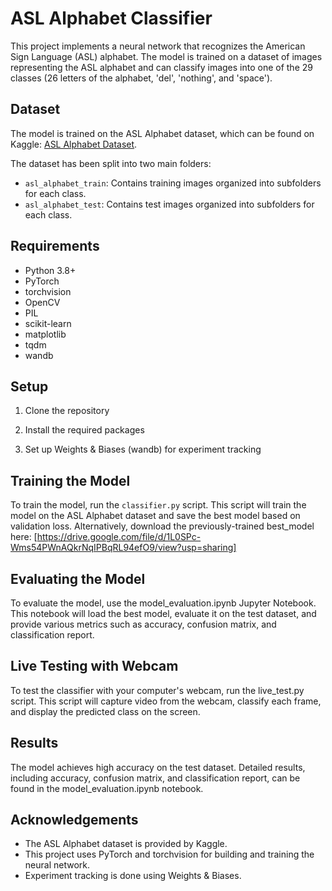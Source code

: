 # ASL Alphabet Classifier

This project implements a neural network that recognizes the American Sign Language (ASL) alphabet. The model is trained on a dataset of images representing the ASL alphabet and can classify images into one of the 29 classes (26 letters of the alphabet, 'del', 'nothing', and 'space').

## Dataset

The model is trained on the ASL Alphabet dataset, which can be found on Kaggle: [ASL Alphabet Dataset](https://www.kaggle.com/datasets/grassknoted/asl-alphabet/data).

The dataset has been split into two main folders:
- `asl_alphabet_train`: Contains training images organized into subfolders for each class.
- `asl_alphabet_test`: Contains test images organized into subfolders for each class.

## Requirements

- Python 3.8+
- PyTorch
- torchvision
- OpenCV
- PIL
- scikit-learn
- matplotlib
- tqdm
- wandb

## Setup

1. Clone the repository

2. Install the required packages

3. Set up Weights & Biases (wandb) for experiment tracking

## Training the Model
To train the model, run the `classifier.py` script. This script will train the model on the ASL Alphabet dataset and save the best model based on validation loss. Alternatively, download the previously-trained best_model here: [https://drive.google.com/file/d/1L0SPc-Wms54PWnAQkrNqIPBqRL94efO9/view?usp=sharing]

## Evaluating the Model
To evaluate the model, use the model_evaluation.ipynb Jupyter Notebook. This notebook will load the best model, evaluate it on the test dataset, and provide various metrics such as accuracy, confusion matrix, and classification report.

## Live Testing with Webcam
To test the classifier with your computer's webcam, run the live_test.py script. This script will capture video from the webcam, classify each frame, and display the predicted class on the screen.

## Results
The model achieves high accuracy on the test dataset. Detailed results, including accuracy, confusion matrix, and classification report, can be found in the model_evaluation.ipynb notebook.

## Acknowledgements
- The ASL Alphabet dataset is provided by Kaggle.
- This project uses PyTorch and torchvision for building and training the neural network.
- Experiment tracking is done using Weights & Biases.
